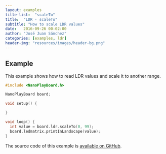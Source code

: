 ```yaml
---
layout: examples
title-list:  "scaleTo"
title:  "LDR - scaleTo"
subtitle: "How to scale LDR values"
date:   2016-09-26 00:02:00
author: "José Juan Sánchez"
categories: [examples, ldr]
header-img: "resources/images/header-bg.png"
---
```


## Example
This example shows how to read LDR values and scale it to another range.

```c++
#include <NanoPlayBoard.h>

NanoPlayBoard board;

void setup() {

}

void loop() {
  int value = board.ldr.scaleTo(0, 99);
  board.ledmatrix.printInLandscape(value);
}
```

The source code of this example is [available on GitHub][1].

[1]: https://github.com/josejuansanchez/NanoPlayBoard-Arduino-Library/tree/master/examples